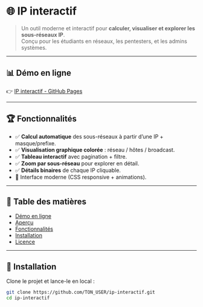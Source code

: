 # 🌐 IP interactif

> Un outil moderne et interactif pour **calculer, visualiser et explorer les sous-réseaux IP**.  
> Conçu pour les étudiants en réseaux, les pentesters, et les admins systèmes.  

---

## 📊 Démo en ligne
👉 [IP interactif - GitHub Pages](https://miicha333l.github.io/ip-interactif)

---
## 🏆 Fonctionnalités

- ✅ **Calcul automatique** des sous-réseaux à partir d’une IP + masque/prefixe.  
- ✅ **Visualisation graphique colorée** : réseau / hôtes / broadcast.  
- ✅ **Tableau interactif** avec pagination + filtre.  
- ✅ **Zoom par sous-réseau** pour explorer en détail.  
- ✅ **Détails binaires** de chaque IP cliquable.  
- 🎨 Interface moderne (CSS responsive + animations).  

---

## 📖 Table des matières
- [Démo en ligne](#-démo-en-ligne)  
- [Aperçu](#-aperçu)  
- [Fonctionnalités](#-fonctionnalités)  
- [Installation](#-installation)
- [Licence](#-licence)  

---

## 🚀 Installation

Clone le projet et lance-le en local :  

```bash
git clone https://github.com/TON_USER/ip-interactif.git
cd ip-interactif
